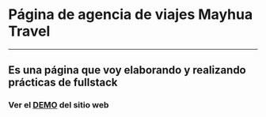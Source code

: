 # Página de agencia de viajes Mayhua Travel

---

## Es una página que voy elaborando y realizando prácticas de fullstack
### Ver el [DEMO](https://leviss25.github.io/Agencia_viaje_MayhuaTravel/index.html) del sitio web